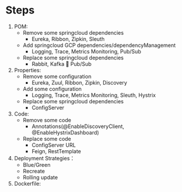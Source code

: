 # Steps
1. POM:
    - Remove some springcloud dependencies
        - Eureka, Ribbon, Zipkin, Sleuth
    - Add springcloud GCP dependencies/dependencyManagement
        - Logging, Trace, Metrics Monitoring, Pub/Sub
    - Replace some springcloud dependencies
        - Rabbit, Kafka  Pub/Sub
2. Properties:
    - Remove some configuration
        - Eureka, Zuul, Ribbon, Zipkin, Discovery
    - Add some configuration
        - Logging, Trace, Metrics Monitoring, Sleuth, Hystrix
    - Replace some springcloud dependencies
        - ConfigServer
3. Code:
    - Remove some code
        - Annotations(@EnableDiscoveryClient, @EnableHystrixDashboard)
    - Replace some code
        - ConfigServer URL
        - Feign, RestTemplate
4. Deployment Strategies：
    - Blue/Green
    - Recreate
    - Rolling update
5. Dockerfile:
